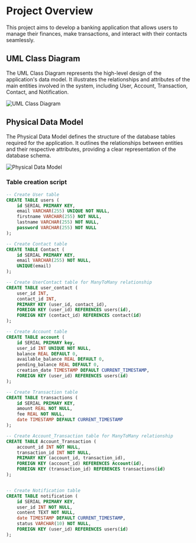 # Project Overview
This project aims to develop a banking application that allows users to manage their finances, make transactions, and interact with their contacts seamlessly.

## UML Class Diagram

The UML Class Diagram represents the high-level design of the application's data model. It illustrates the relationships and attributes of the main entities involved in the system, including User, Account, Transaction, Contact, and Notification.

![UML Class Diagram](C:\Users\ningo\IdeaProjects\OC-projects\OC-paymybuddy\bdd\uml\PMB_diagramme-de-classe.drawio.png)

## Physical Data Model

The Physical Data Model defines the structure of the database tables required for the application. It outlines the relationships between entities and their respective attributes, providing a clear representation of the database schema.

![Physical Data Model](C:\Users\ningo\IdeaProjects\OC-projects\OC-paymybuddy\bdd\uml\PMB_diagramme-de-modele-physique.png)

### Table creation script

```sql
-- Create User table
CREATE TABLE users (
    id SERIAL PRIMARY KEY,
    email VARCHAR(255) UNIQUE NOT NULL,
    firstname VARCHAR(255) NOT NULL,
    lastname VARCHAR(255) NOT NULL,
    password VARCHAR(255) NOT NULL
);

-- Create Contact table
CREATE TABLE Contact (
    id SERIAL PRIMARY KEY,
    email VARCHAR(255) NOT NULL,
    UNIQUE(email)
);

-- Create UserContact table for ManyToMany relationship
CREATE TABLE user_contact (
    user_id INT,
    contact_id INT,
    PRIMARY KEY (user_id, contact_id),
    FOREIGN KEY (user_id) REFERENCES users(id),
    FOREIGN KEY (contact_id) REFERENCES contact(id)
);

-- Create Account table
CREATE TABLE account (
    id SERIAL PRIMARY key,
    user_id INT UNIQUE NOT NULL,
    balance REAL DEFAULT 0,
    available_balance REAL DEFAULT 0,
    pending_balance REAL DEFAULT 0,
    creation_date TIMESTAMP DEFAULT CURRENT_TIMESTAMP,
    FOREIGN KEY (user_id) REFERENCES users(id)
);

-- Create Transaction table
CREATE TABLE transactions (
    id SERIAL PRIMARY KEY,
    amount REAL NOT NULL,
    fee REAL NOT NULL,
    date TIMESTAMP DEFAULT CURRENT_TIMESTAMP
);

-- Create Account_Transaction table for ManyToMany relationship
CREATE TABLE Account_Transaction (
    account_id INT NOT NULL,
    transaction_id INT NOT NULL,
    PRIMARY KEY (account_id, transaction_id),
    FOREIGN KEY (account_id) REFERENCES Account(id),
    FOREIGN KEY (transaction_id) REFERENCES transactions(id)
);


-- Create Notification table
CREATE TABLE notification (
    id SERIAL PRIMARY KEY,
    user_id INT NOT NULL,
    content TEXT NOT NULL,
    date TIMESTAMP DEFAULT CURRENT_TIMESTAMP,
    status VARCHAR(10) NOT NULL,
    FOREIGN KEY (user_id) REFERENCES users(id)
);
```